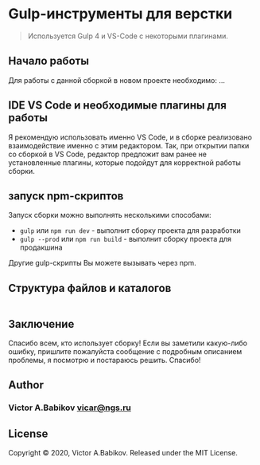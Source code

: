 # Gulp-инструменты для верстки

> Используется Gulp 4 и VS-Code c некоторыми плагинами.

## Начало работы

Для работы с данной сборкой в новом проекте необходимо:
...

## IDE VS Code и необходимые плагины для работы

Я рекомендую использовать именно VS Code, и в сборке реализовано взаимодействие именно с этим редактором. Так, при открытии папки со сборкой в VS Code, редактор предложит вам ранее не установленные плагины, которые подойдут для корректной работы сборки.

## запуск npm-скриптов

Запуск сборки можно выполнять несколькими способами:

- `gulp` или `npm run dev` - выполнит сборку проекта для разработки
- `gulp --prod` или `npm run build` - выполнит сборку проекта для продакшина

Другие gulp-скрипты Вы можете вызывать через npm.

## Структура файлов и каталогов

```

```

## Заключение

Спасибо всем, кто использует сборку! Если вы заметили какую-либо ошибку, пришлите пожалуйста сообщение с подробным описанием проблемы, я посмотрю и постараюсь решить. Спасибо!

## Author

### Victor A.Babikov <vicar@ngs.ru>

## License

Copyright © 2020, Victor A.Babikov. Released under the MIT License.
